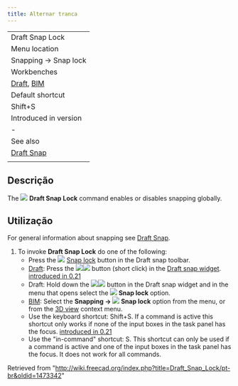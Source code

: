 ```yaml
---
title: Alternar tranca
---
```

|  |
| --- |
| Draft Snap Lock |
| Menu location |
| Snapping → Snap lock |
| Workbenches |
| [Draft](/Draft_Workbench "Draft Workbench"), [BIM](/BIM_Workbench "BIM Workbench") |
| Default shortcut |
| Shift+S |
| Introduced in version |
| - |
| See also |
| [Draft Snap](/Draft_Snap "Draft Snap") |
|  |

## Descrição

The ![](/images/Draft_Snap_Lock.svg) **Draft Snap Lock** command enables or disables snapping globally.

## Utilização

For general information about snapping see [Draft Snap](/Draft_Snap "Draft Snap").

1. To invoke **Draft Snap Lock** do one of the following:
   * Press the ![](/images/Draft_Snap_Lock.svg) [Snap lock](/Draft_Snap_Lock "Draft Snap Lock") button in the Draft snap toolbar.
   * [Draft](/Draft_Workbench "Draft Workbench"): Press the ![](/images/Draft_Snap_Lock.svg)![](/images/Toolbar_flyout_arrow.svg) button (short click) in the [Draft snap widget](/Draft_snap_widget "Draft snap widget"). [introduced in 0.21](/Release_notes_0.21 "Release notes 0.21")
   * Draft: Hold down the ![](/images/Draft_Snap_Lock.svg)![](/images/Toolbar_flyout_arrow.svg) button in the Draft snap widget and in the menu that opens select the **![](/images/Draft_Snap_Lock.svg) Snap lock** option.
   * [BIM](/BIM_Workbench "BIM Workbench"): Select the **Snapping → ![](/images/Draft_Snap_Lock.svg) Snap lock** option from the menu, or from the [3D view](/3D_view "3D view") context menu.
   * Use the keyboard shortcut: Shift+S. If a command is active this shortcut only works if none of the input boxes in the task panel has the focus. [introduced in 0.21](/Release_notes_0.21 "Release notes 0.21")
   * Use the "in-command" shortcut: S. This shortcut can only be used if a command is active and one of the input boxes in the task panel has the focus. It does not work for all commands.

Retrieved from "<http://wiki.freecad.org/index.php?title=Draft_Snap_Lock/pt-br&oldid=1473342>"